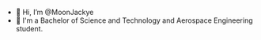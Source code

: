- 👋 Hi, I’m @MoonJackye 
- 🚀 I'm a Bachelor of Science and Technology and Aerospace Engineering student.



<!---
MoonJackye/MoonJackye is a ✨ special ✨ repository because its `README.md` (this file) appears on your GitHub profile.
You can click the Preview link to take a look at your changes.
--->


